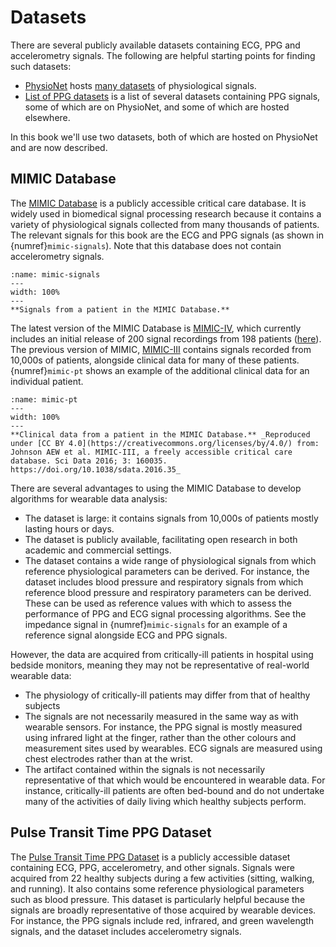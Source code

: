 # Datasets

There are several publicly available datasets containing ECG, PPG and accelerometry signals. The following are helpful starting points for finding such datasets:

- [PhysioNet](https://physionet.org/) hosts [many datasets](https://physionet.org/about/database/) of physiological signals.
- [List of PPG datasets](https://peterhcharlton.github.io/post/ppg_datasets) is a list of several datasets containing PPG signals, some of which are on PhysioNet, and some of which are hosted elsewhere.

In this book we'll use two datasets, both of which are hosted on PhysioNet and are now described.

## MIMIC Database

The [MIMIC Database](https://mimic.mit.edu/) is a publicly accessible critical care database. It is widely used in biomedical signal processing research because it contains a variety of physiological signals collected from many thousands of patients. The relevant signals for this book are the ECG and PPG signals (as shown in {numref}`mimic-signals`). Note that this database does not contain accelerometry signals.

```{figure} https://cloud.githubusercontent.com/assets/9865941/13321748/ce4d0ce2-dbc8-11e5-91d0-c480bad98555.png
:name: mimic-signals
---
width: 100%
---
**Signals from a patient in the MIMIC Database.**
```

The latest version of the MIMIC Database is [MIMIC-IV](https://mimic.mit.edu/docs/iv/), which currently includes an initial release of 200 signal recordings from 198 patients ([here](https://physionet.org/content/mimic4wdb/0.1.0/)). The previous version of MIMIC, [MIMIC-III](https://mimic.mit.edu/docs/iii/) contains signals recorded from 10,000s of patients, alongside clinical data for many of these patients. {numref}`mimic-pt` shows an example of the additional clinical data for an individual patient.

```{figure} ../images/examplepatient.jpg
:name: mimic-pt
---
width: 100%
---
**Clinical data from a patient in the MIMIC Database.** _Reproduced under [CC BY 4.0](https://creativecommons.org/licenses/by/4.0/) from: Johnson AEW et al. MIMIC-III, a freely accessible critical care database. Sci Data 2016; 3: 160035. https://doi.org/10.1038/sdata.2016.35_
```

There are several advantages to using the MIMIC Database to develop algorithms for wearable data analysis:

- The dataset is large: it contains signals from 10,000s of patients mostly lasting hours or days.
- The dataset is publicly available, facilitating open research in both academic and commercial settings.
- The dataset contains a wide range of physiological signals from which reference physiological parameters can be derived. For instance, the dataset includes blood pressure and respiratory signals from which reference blood pressure and respiratory parameters can be derived. These can be used as reference values with which to assess the performance of PPG and ECG signal processing algorithms. See the impedance signal in {numref}`mimic-signals` for an example of a reference signal alongside ECG and PPG signals.

However, the data are acquired from critically-ill patients in hospital using bedside monitors, meaning they may not be representative of real-world wearable data:
- The physiology of critically-ill patients may differ from that of healthy subjects
- The signals are not necessarily measured in the same way as with wearable sensors. For instance, the PPG signal is mostly measured using infrared light at the finger, rather than the other colours and measurement sites used by wearables. ECG signals are measured using chest electrodes rather than at the wrist.
- The artifact contained within the signals is not necessarily representative of that which would be encountered in wearable data. For instance, critically-ill patients are often bed-bound and do not undertake many of the activities of daily living which healthy subjects perform.

## Pulse Transit Time PPG Dataset

The [Pulse Transit Time PPG Dataset](https://doi.org/10.13026/jpan-6n92) is a publicly accessible dataset containing ECG, PPG, accelerometry, and other signals. Signals were acquired from 22 healthy subjects during a few activities (sitting, walking, and running). It also contains some reference physiological parameters such as blood pressure. This dataset is particularly helpful because the signals are broadly representative of those acquired by wearable devices. For instance, the PPG signals include red, infrared, and green wavelength signals, and the dataset includes accelerometry signals.
